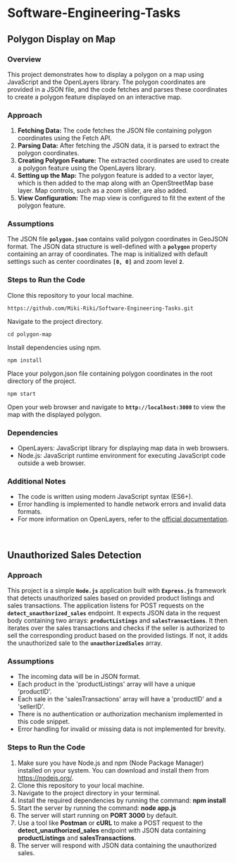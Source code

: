 # Software-Engineering-Tasks

**<h2>Polygon Display on Map</h2>**

**<h3>Overview</h3>**

This project demonstrates how to display a polygon on a map using JavaScript and the OpenLayers library. The polygon coordinates are provided in a JSON file, and the code fetches and parses these coordinates to create a polygon feature displayed on an interactive map.

**<h3>Approach</h3>**
<ol type="1">
  <li><b>Fetching Data:</b> The code fetches the JSON file containing polygon coordinates using the Fetch API.</li>
  <li><b>Parsing Data:</b> After fetching the JSON data, it is parsed to extract the polygon coordinates.</li>
  <li><b>Creating Polygon Feature:</b> The extracted coordinates are used to create a polygon feature using the OpenLayers library.</li>
  <li><b>Setting up the Map:</b> The polygon feature is added to a vector layer, which is then added to the map along with an OpenStreetMap base layer. Map controls, such as a zoom slider, are also added.</li>
  <li><b>View Configuration:</b> The map view is configured to fit the extent of the polygon feature.</li>
</ol>

**<h3>Assumptions</h3>**

The JSON file **`polygon.json`** contains valid polygon coordinates in GeoJSON format.
The JSON data structure is well-defined with a **`polygon`** property containing an array of coordinates.
The map is initialized with default settings such as center coordinates **`[0, 0]`** and zoom level **`2`**.

**<h3>Steps to Run the Code</h3>**
Clone this repository to your local machine.
```
https://github.com/Miki-Riki/Software-Engineering-Tasks.git
```
Navigate to the project directory.
```
cd polygon-map
```
Install dependencies using npm.
```
npm install
```
Place your polygon.json file containing polygon coordinates in the root directory of the project.
```
npm start
```
Open your web browser and navigate to **`http://localhost:3000`** to view the map with the displayed polygon.

**<h3>Dependencies</h3>**
<ul>
  <li>OpenLayers: JavaScript library for displaying map data in web browsers.</li>
  <li>Node.js: JavaScript runtime environment for executing JavaScript code outside a web browser.</li>
</ul>

**<h3>Additional Notes</h3>**
<ul>
  <li>The code is written using modern JavaScript syntax (ES6+).</li>
  <li>Error handling is implemented to handle network errors and invalid data formats.</li>
  <li>For more information on OpenLayers, refer to the <a href="https://openlayers.org/">official documentation</a>.</li>
</ul>
<br>
<b><h2>Unauthorized Sales Detection</h2></b>

**<h3>Approach</h3>**
This project is a simple **`Node.js`** application built with **`Express.js`** framework that detects unauthorized sales based on provided product listings and sales transactions. The application listens for POST requests on the **`detect_unauthorized_sales`** endpoint. It expects JSON data in the request body containing two arrays: **`productListings`** and **`salesTransactions`**. It then iterates over the sales transactions and checks if the seller is authorized to sell the corresponding product based on the provided listings. If not, it adds the unauthorized sale to the **`unauthorizedSales`** array.

**<h3>Assumptions</h3>**
  - The incoming data will be in JSON format.
  - Each product in the 'productListings' array will have a unique 'productID'.
  - Each sale in the 'salesTransactions' array will have a 'productID' and a 'sellerID'.
  - There is no authentication or authorization mechanism implemented in this code snippet.
  - Error handling for invalid or missing data is not implemented for brevity.

<h3>Steps to Run the Code</h3>
<ol type="1">
  <li>Make sure you have Node.js and npm (Node Package Manager) installed on your system. You can download and install them from <a href="https://nodejs.org/" target="_blank">https://nodejs.org/</a>.</li>
  <li>Clone this repository to your local machine.</li>
  <li>Navigate to the project directory in your terminal.</li>
  <li>Install the required dependencies by running the command: <b>npm install</b></li>
   <li>Start the server by running the command: <b>node app.js</b></li>
  <li>The server will start running on <b>PORT 3000</b> by default.</li>
  <li>Use a tool like <b>Postman</b> or <b>cURL</b> to make a POST request to the <b>detect_unauthorized_sales</b> endpoint with JSON data containing <b>productListings</b> and <b>salesTransactions</b>.</li>
  <li>The server will respond with JSON data containing the unauthorized sales.</li>
</ol>
